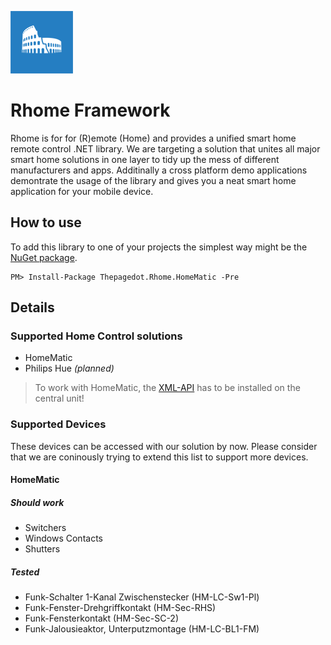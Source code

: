 ![logo]
# Rhome Framework
Rhome is for for (R)emote (Home) and provides a unified smart home remote control .NET library. We are targeting a solution that unites all major smart home solutions in one layer to tidy up the mess of different manufacturers and apps.
Additinally a cross platform demo applications demontrate the usage of the library and gives you a neat smart home application for your mobile device.

## How to use
To add this library to one of your projects the simplest way might be the [NuGet package](https://www.nuget.org/packages/Thepagedot.Rhome.HomeMatic).
```
PM> Install-Package Thepagedot.Rhome.HomeMatic -Pre
```

## Details
### Supported Home Control solutions
- HomeMatic 
- Philips Hue *(planned)*

> To work with HomeMatic, the [XML-API](https://github.com/hobbyquaker/XML-API) has to be installed on the central unit!

### Supported Devices
These devices can be accessed with our solution by now. Please consider that we are coninously trying to extend this list to support more devices.
#### HomeMatic
##### Should work
- Switchers
- Windows Contacts
- Shutters

##### Tested
- Funk-Schalter 1-Kanal Zwischenstecker (HM-LC-Sw1-Pl)
- Funk-Fenster-Drehgriffkontakt (HM-Sec-RHS)
- Funk-Fensterkontakt (HM-Sec-SC-2)
- Funk-Jalousieaktor, Unterputzmontage (HM-LC-BL1-FM)

[logo]: https://raw.githubusercontent.com/Thepagedot/Rhome/master/Design/Logo.png "Logo"

